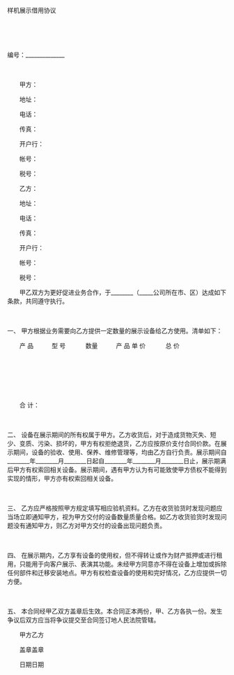 



样机展示借用协议



 

　　

　　


 编号：______________
 
　　



　　甲方：

　　地址：

　　电话：

　　传真：

　　开户行：

　　帐号：

　　税号：　　

　　乙方：

　　地址：

　　电话：

　　传真：

　　开户行：

　　帐号：

　　税号：　　

　　甲乙双方为更好促进业务合作，于________（_____公司所在市、区）达成如下条款，共同遵守执行。

　　

一、
甲方根据业务需要向乙方提供一定数量的展示设备给乙方使用。清单如下：　　

　　产 品　　　型 号　　　 数量　　　产 品 单 价　　　 总 价 

　　

　　

　　

　　合 计：

　　

二、
设备在展示期间的所有权属于甲方。乙方收货后，对于造成货物灭失、短少、变质、污染、损坏的，甲方有权拒绝退货，乙方应按原价支付合同价款。在展示期间，设备的验收、使用、保养、维修管理等，均由乙方自行负责。展示期间自________年________月________日起自________年________月________日止，展示期满后甲方有权索回相关设备。展示期间，遇有甲方认为有可能致使甲方债权不能得到实现的情形，甲方亦有权索回相关设备。

　　

三、
乙方应严格按照甲方规定填写相应验机资料。乙方在收货验货时发现问题应当场立即通知甲方，视为甲方交付的设备数量质量合格。如乙方收货验货时发现问题没有通知甲方，则乙方对甲方交付的设备出现问题负责。

　　

四、
在展示期内，乙方享有设备的使用权，但不得转让或作为财产抵押或进行租用，只能用于向客户展示、表演其功能。未经甲方同意亦不得在设备上增加或拆除任何部件和迁移安装地点。甲方有权检查设备的使用和完好情况，乙方应提供一切方便。

　　

五、
本合同经甲乙双方盖章后生效。本合同正本两份，甲、乙方各执一份。发生争议后双方应当将争议提交至合同签订地人民法院管辖。　　　　

　　甲方乙方　　

　　盖章盖章　　

　　日期日期

　　